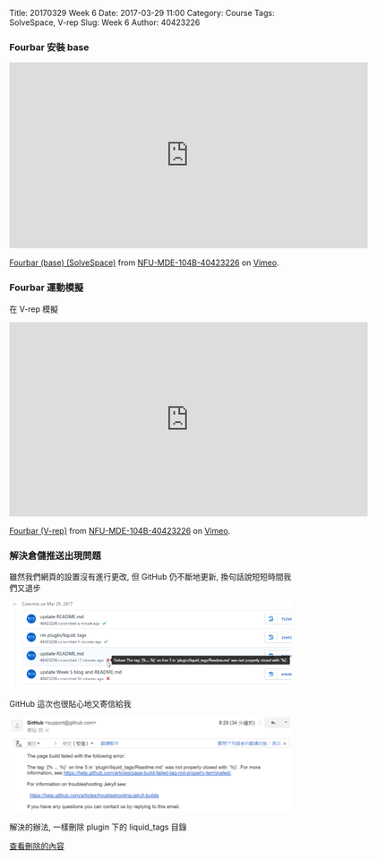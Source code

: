 Title: 20170329 Week 6
Date: 2017-03-29 11:00
Category: Course
Tags: SolveSpace, V-rep
Slug: Week 6
Author: 40423226

<h3>Fourbar 安裝 base</h3>
<iframe src="https://player.vimeo.com/video/210037555" width="640" height="332" frameborder="0" webkitallowfullscreen mozallowfullscreen allowfullscreen></iframe>
<p><a href="https://vimeo.com/210037555">Fourbar (base) (SolveSpace)</a> from <a href="https://vimeo.com/mde40423226">NFU-MDE-104B-40423226</a> on <a href="https://vimeo.com">Vimeo</a>.</p>

<h3>Fourbar 運動模擬</h3>
<p>在 V-rep 模擬</p>
<iframe src="https://player.vimeo.com/video/210018813" width="640" height="347" frameborder="0" webkitallowfullscreen mozallowfullscreen allowfullscreen></iframe>
<p><a href="https://vimeo.com/210018813">Fourbar (V-rep)</a> from <a href="https://vimeo.com/mde40423226">NFU-MDE-104B-40423226</a> on <a href="https://vimeo.com">Vimeo</a>.</p>

<h3>解決倉儲推送出現問題</h3>
<p>雖然我們網頁的設置沒有進行更改, 但 GitHub 仍不斷地更新, 換句話說短短時間我們又退步</p>
<p><img src="../data/liquid_tags1.png" width="800" />

<p>GitHub 這次也很貼心地又寄信給我</p>
<p><img src="../data/liquid_tags2.png" width="800" />

<p>解決的辦法, 一樣刪除 plugin 下的 liquid_tags 目錄</p>
<p><a href="https://github.com/40423226/2017springcd_hw/commit/26e92c47839f7c720d855bfdaa5fff279ca533e1">查看刪除的內容</a></p>